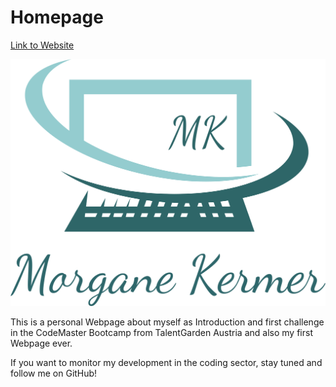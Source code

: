 # Homepage

[Link to Website](https://homepage-morgane-kermer.herokuapp.com/)

![alt text](https://github.com/mkermer/Homepage/blob/main/public/Images/Logo.png)

This is a personal Webpage about myself as Introduction and first challenge in the CodeMaster Bootcamp from TalentGarden Austria and also my first Webpage ever.

If you want to monitor my development in the coding sector, stay tuned and follow me on GitHub!
